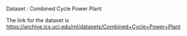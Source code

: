 Dataset : Combined Cycle Power Plant

The link for the dataset is https://archive.ics.uci.edu/ml/datasets/Combined+Cycle+Power+Plant
